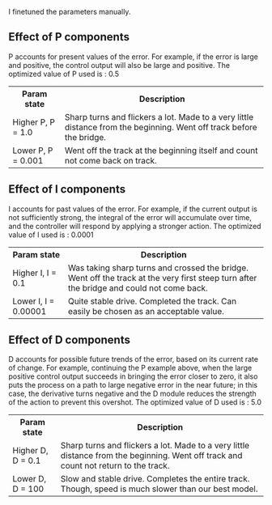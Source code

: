 I finetuned the parameters manually.

## Effect of P components 
P accounts for present values of the error. For example, if the error is large and positive, the control output will also be large and positive. The optimized value of P used is : 0.5

<table>
	<th>Param state</th><th>Description</th>
	<tr>
		<td>Higher P,
		P = 1.0</td>
		<td>Sharp turns and flickers a lot. Made to a very little distance from the beginning. Went off track before the bridge.</td>
	</tr>
	<tr>
		<td>Lower P, P = 0.001</td>
		<td>Went off the track at the beginning itself and count not come back on track. </td>
	</tr>
</table>

## Effect of I components 
I accounts for past values of the error. For example, if the current output is not sufficiently strong, the integral of the error will accumulate over time, and the controller will respond by applying a stronger action. The optimized value of I used is : 0.0001

<table>
	<th>Param state</th><th>Description</th>
	<tr>
		<td>Higher I,
		I = 0.1</td>
		<td>Was taking sharp turns and crossed the bridge. Went off the track at the very first steep turn after the bridge and could not come back. </td>
	</tr>
	<tr>
		<td>Lower I, I = 0.00001</td>
		<td>Quite stable drive. Completed the track. Can easily be chosen as an acceptable value.</td>
	</tr>
</table>

## Effect of D components 
D accounts for possible future trends of the error, based on its current rate of change. For example, continuing the P example above, when the large positive control output succeeds in bringing the error closer to zero, it also puts the process on a path to large negative error in the near future; in this case, the derivative turns negative and the D module reduces the strength of the action to prevent this overshot. The optimized value of D used is : 5.0

<table>
	<th>Param state</th><th>Description</th>
	<tr>
		<td>Higher D,
		D = 0.1</td>
		<td>Sharp turns and flickers a lot. Made to a very little distance from the beginning. Went off track and count not return to the track.</td>
	</tr>
	<tr>
		<td>Lower D, D = 100</td>
		<td>Slow and stable drive. Completes the entire track. Though, speed is much slower than our best model.</td>
	</tr>
</table>